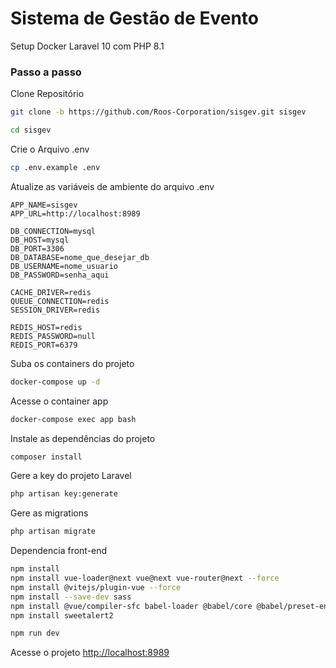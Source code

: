 
# Sistema de Gestão de Evento
Setup Docker Laravel 10 com PHP 8.1


### Passo a passo
Clone Repositório
```sh
git clone -b https://github.com/Roos-Corporation/sisgev.git sisgev
```
```sh
cd sisgev
```


Crie o Arquivo .env
```sh
cp .env.example .env
```


Atualize as variáveis de ambiente do arquivo .env
```dosini
APP_NAME=sisgev
APP_URL=http://localhost:8989

DB_CONNECTION=mysql
DB_HOST=mysql
DB_PORT=3306
DB_DATABASE=nome_que_desejar_db
DB_USERNAME=nome_usuario
DB_PASSWORD=senha_aqui

CACHE_DRIVER=redis
QUEUE_CONNECTION=redis
SESSION_DRIVER=redis

REDIS_HOST=redis
REDIS_PASSWORD=null
REDIS_PORT=6379
```


Suba os containers do projeto
```sh
docker-compose up -d
```


Acesse o container app
```sh
docker-compose exec app bash
```


Instale as dependências do projeto
```sh
composer install
```


Gere a key do projeto Laravel
```sh
php artisan key:generate
```


Gere as migrations
```sh
php artisan migrate
```


Dependencia front-end
```sh
npm install
npm install vue-loader@next vue@next vue-router@next --force
npm install @vitejs/plugin-vue --force
npm install --save-dev sass
npm install @vue/compiler-sfc babel-loader @babel/core @babel/preset-env
npm install sweetalert2

npm run dev
```


Acesse o projeto
[http://localhost:8989](http://localhost:8989)



